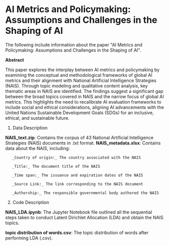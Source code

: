 # AI Metrics and Policymaking: Assumptions and Challenges in the Shaping of AI


The following include information about the paper "AI Metrics and Policymaking: Assumptions and Challenges in the Shaping of AI".

**Abstract**

This paper explores the interplay between AI metrics and policymaking by examining the conceptual and methodological frameworks of global AI metrics and their alignment with National Artificial Intelligence Strategies (NAIS). Through topic modeling and qualitative content analysis, key thematic areas in NAIS are identified. The findings suggest a significant gap between the broad topics covered in NAIS and the narrow focus of global AI metrics. This highlights the need to recalibrate AI evaluation frameworks to include social and ethical considerations, aligning AI advancements with the United Nations Sustainable Development Goals (SDGs) for an inclusive, ethical, and sustainable future. 


1. Data Description

**NAIS_text.zip**: Contains the corpus of 43 National Artificial Intelligence Strategies (NAIS) documents in .txt format.
**NAIS_metadata.xlsx**: Contains data about the NAIS, including:

       _Country of origin:_ The country associated with the NAIS
 
       _Title:_ The document title of the NAIS
 
       _Time span:_ The issuance and expiration dates of the NAIS
 
       _Source Link:_ The link corresponding to the NAIS document
 
       _Authorship:_ The responsible governmental body authored the NAIS


 2. Code Description

**NAIS_LDA.ipynb**: The Jupyter Notebook file outlined all the sequential steps taken to conduct Latent Dirichlet Allocation (LDA) and obtain the NAIS topics.

**topic distribution of words.csv**: The topic distribution of words after performing LDA (.csv).

